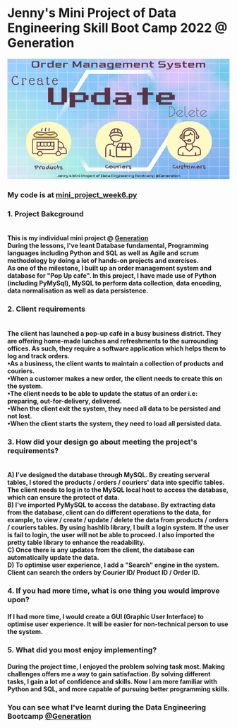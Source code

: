 # Jenny's Mini Project of Data Engineering Skill Boot Camp 2022 @ Generation

<img src="https://github.com/klcheung1100/mini_project_generation/blob/master/mini_project_pic.png">

<h3>My code is at <a href="https://github.com/klcheung1100/mini_project_generation/blob/master/mini_project_week6.py">mini_project_week6.py</a>

<h3> 1. Project Bakcground
<h4> <br>This is my individual mini project @ <a href="https://uk.generation.org/">Generation</a>
<br> During the lessons, I've leant Database fundamental, Programming languages including Python and SQL as well as Agile and scrum methodology by doing a lot of hands-on projects and exercises.
<br>As one of the milestone, I built up an order management system and database for "Pop Up cafe". In this project, I have made use of Python (including PyMySql), MySQL to perform data collection, data encoding, data normalisation as well as data persistence.

<h3> 2. Client requirements
<h4><br>The client has launched a pop-up café in a busy business district. They are offering home-made lunches and refreshments to the surrounding
offices. As such, they require a software application which helps them to
log and track orders.
<br>•As a business, the client wants to maintain a collection of products and couriers.
<br>•When a customer makes a new order, the client needs to create this on the
system.
<br>•The client needs to be able to update the status of an order i.e: preparing, out-for-delivery, delivered.
<br>•When the client exit the system, they need all data to be persisted and not lost.
<br>•When the client starts the system, they need to load all persisted data.

<h3> 3. How did your design go about meeting the project's requirements?
<h4><br> A) I've designed the database through MySQL. By creating serveral tables, I stored the products / orders / couriers' data into specific tables. The client needs to log in to the MySQL local host to access the database, which can ensure the protect of data.
<br>B) I've imported PyMySQL to access the database. By extracting data from the database, client can do different operations to the data, for example, to view / create / update / delete the data from products / orders / couriers tables. By using hashlib library, I built a login system. If the user is fail to login, the user will not be able to proceed. I also imported the pretty table library to enhance the readability.
<br> C) Once there is any updates from the client, the database can automatically update the data.
<br> D) To optimise user experience, I add a "Search" engine in the system. Client can search the orders by Courier ID/ Product ID / Order ID.

<h3>4. If you had more time, what is one thing you would improve upon?
<h4>If I had more time, I would create a GUI (Graphic User Interface) to optimise user experience. It will be easier for non-technical person to use the system.

<h3>5. What did you most enjoy implementing?
<h4>During the project time, I enjoyed the problem solving task most. Making challenges offers me a way to gain satisfaction. By solving different tasks, I gain a lot of confidence and skills. Now I am more familiar with Python and SQL, and more capable of pursuing better programming skills.

<h3>You can see what I've learnt during the Data Engineering Bootcamp <a href="https://uk.generation.org/manchester/data-engineering/">@Generation</a>
